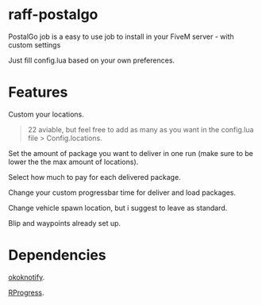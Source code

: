 # raff-postalgo
PostalGo job is a easy to use job to install in your FiveM server - with custom settings

Just fill config.lua based on your own preferences.

# Features
Custom your locations.
> 22 aviable, but feel free to add as many as you want in the config.lua file > Config.locations.

Set the amount of package you want to deliver in one run (make sure to be lower the the max amount of locations).

Select how much to pay for each delivered package.

Change your custom progressbar time for deliver and load packages.

Change vehicle spawn location, but i suggest to leave as standard.

Blip and waypoints already set up.

# Dependencies
[okoknotify](https://forum.cfx.re/t/okoknotify-standalone-paid/3907758).

[RProgress](https://github.com/Mobius1/rprogress).
